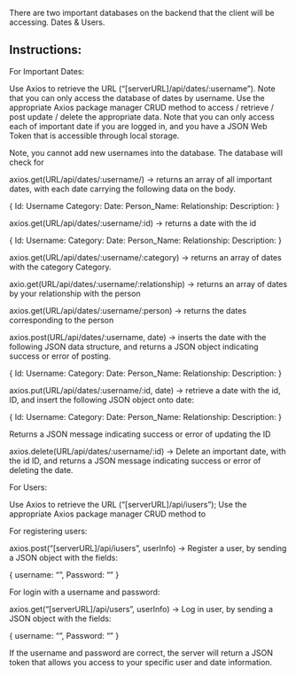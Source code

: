 There are two important databases on the backend that the client will be accessing. Dates & Users.

## Instructions: 

For Important Dates:

Use Axios to retrieve the URL (“[serverURL]/api/dates/:username”). Note that you can only access the database of dates by username. 
Use the appropriate Axios package manager CRUD method to access / retrieve / post update / delete the appropriate data.
Note that you can only access each of important date if you are logged in, and you have a JSON Web Token that is accessible through local storage.

Note, you cannot add new usernames into the database. The database will check for 

axios.get(URL/api/dates/:username/) -> returns an array of all important dates, with each date carrying the following data on the body.

{
	Id: 
	Username
Category:
	Date:
	Person_Name:
	Relationship:
	Description:
}

axios.get(URL/api/dates/:username/:id) -> returns a date with the id

{
	Id: 
	Username:
Category:
	Date:
	Person_Name:
	Relationship:
	Description:
}

axios.get(URL/api/dates/:username/:category) -> returns an array of dates with the category Category.

axio.get(URL/api/dates/:username/:relationship) -> returns an array of dates by your relationship with the person

axios.get(URL/api/dates/:username/:person) -> returns the dates corresponding to the person 

axios.post(URL/api/dates/:username, date) -> inserts the date with the following JSON data structure, and returns a JSON object indicating success or error of posting. 

{
	Id: 
	Username:
Category:
	Date:
	Person_Name:
	Relationship:
	Description:
}


axios.put(URL/api/dates/:username/:id, date) -> retrieve a date with the id, ID, and insert the following JSON object onto date:

{
	Id: 
	Username:
Category:
	Date:
	Person_Name:
	Relationship:
	Description:
}

Returns a JSON message indicating success or error of updating the ID

axios.delete(URL/api/dates/:username/:id) -> Delete an important date, with the id ID, and returns a JSON message indicating success or error of deleting the date. 


For Users: 

Use Axios to retrieve the URL (“[serverURL]/api/iusers”);
Use the appropriate Axios package manager CRUD method to 

For registering users: 

axios.post(“[serverURL]/api/iusers”, userInfo) -> Register a user, by sending a JSON object with the fields:

{
	username: “”,
	Password: “”
}

For login with a username and password:

axios.get(“[serverURL]/api/users”, userInfo) -> Log in user, by sending a JSON object with the fields:

{
	username: “”,
	Password: “”
}

If the username and password are correct, the server will return a JSON token that allows you access to your specific user and date information. 



